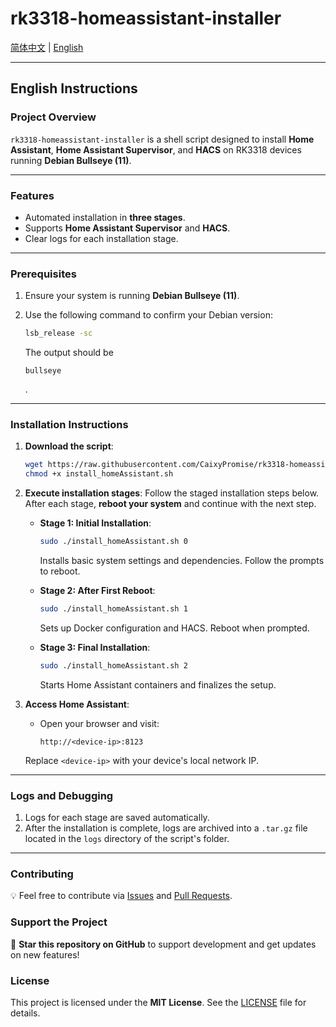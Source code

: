 # rk3318-homeassistant-installer

[简体中文](README_CN.md) | [English](#README.md)

------

## English Instructions

### Project Overview

`rk3318-homeassistant-installer` is a shell script designed to install **Home Assistant**, **Home Assistant Supervisor**, and **HACS** on RK3318 devices running **Debian Bullseye (11)**.

------

### Features

- Automated installation in **three stages**.
- Supports **Home Assistant Supervisor** and **HACS**.
- Clear logs for each installation stage.

------

### Prerequisites

1. Ensure your system is running **Debian Bullseye (11)**.

2. Use the following command to confirm your Debian version:

   ```bash
   lsb_release -sc
   ```

   The output should be 

   ```
   bullseye
   ```

   .

------

### Installation Instructions

1. **Download the script**:

   ```bash
   wget https://raw.githubusercontent.com/CaixyPromise/rk3318-homeassistant-installer/main/src/install_homeAssistant.sh -O install_homeAssistant.sh
   chmod +x install_homeAssistant.sh
   ```

2. **Execute installation stages**: Follow the staged installation steps below. After each stage, **reboot your system** and continue with the next step.

   - **Stage 1: Initial Installation**:

     ```bash
     sudo ./install_homeAssistant.sh 0
     ```

     Installs basic system settings and dependencies. Follow the prompts to reboot.

   - **Stage 2: After First Reboot**:

     ```bash
     sudo ./install_homeAssistant.sh 1
     ```

     Sets up Docker configuration and HACS. Reboot when prompted.

   - **Stage 3: Final Installation**:

     ```bash
     sudo ./install_homeAssistant.sh 2
     ```

     Starts Home Assistant containers and finalizes the setup.

3. **Access Home Assistant**:

   - Open your browser and visit:

     ```
     http://<device-ip>:8123
     ```

   Replace `<device-ip>` with your device's local network IP.

------

### Logs and Debugging

1. Logs for each stage are saved automatically.
2. After the installation is complete, logs are archived into a `.tar.gz` file located in the `logs` directory of the script's folder.

-----

### Contributing

💡 Feel free to contribute via [Issues](https://github.com/CaixyPromise/rk3318-homeassistant-installer/issues) and [Pull Requests](https://github.com/CaixyPromise/rk3318-homeassistant-installer/pulls).

### Support the Project

🌟 **Star this repository on GitHub** to support development and get updates on new features!

### License

This project is licensed under the **MIT License**. See the [LICENSE](LICENSE) file for details.